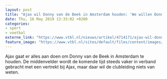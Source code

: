 ```yaml
---
layout: post
title: "Ajax wil Donny van de Beek in Amsterdam houden: 'We willen Donny niet kwijt'"
date: Thu, 16 May 2019 13:33:02 +0200
categories: 
- sport 
- voetbal 
externe_link: "https://www.vtbl.nl/nieuws/artikel/4714171/ajax-wil-donny-van-de-beek-amsterdam-houden-we-willen-donny-niet-kwijt"
feature_image: "https://www.vtbl.nl/sites/default/files/content/images/2019/05/16/Copyright-ProShots-3406609.jpg"
---
```


Ajax gaat er alles aan doen om Donny van de Beek in Amsterdam te houden. De middenvelder wordt de komende tijd steeds vaker in verband gebracht met een vertrekt bij Ajax, maar daar wil de clubleiding niets van weten.
